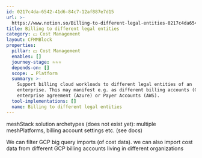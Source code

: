 ```yaml
---
id: 0217c4da-6542-41d6-84c7-12af887e7d15
url: >-
  https://www.notion.so/Billing-to-different-legal-entities-0217c4da654241d684c712af887e7d15
title: Billing to different legal entities
category: 💵 Cost Management
layout: CFMMBlock
properties:
  pillar: 💵 Cost Management
  enables: []
  journey-stage: ⭐️⭐️⭐️
  depends-on: []
  scope: ☁️ Platform
  summary: >-
    Support billing cloud workloads to different legal entities of an
    enterprise. This may manifest e.g. as different billing accounts (GCP),
    enterprise agreement (Azure) or Payer Accounts (AWS).
  tool-implementations: []
  name: Billing to different legal entities
---
```


meshStack solution archetypes (does not exist yet): multiple meshPlatforms, billing account settings etc. (see docs)

We can filter GCP big query imports (of cost data). we can also import cost data from different GCP billing accounts living in different organizations